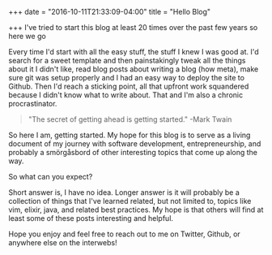 +++
date = "2016-10-11T21:33:09-04:00"
title = "Hello Blog"

+++
I've tried to start this blog at least 20 times over the past few years so here we go

<!--more-->

Every time I'd start with all the easy stuff, the stuff I knew I was good at. I'd search for a sweet template and then painstakingly tweak all the things about it I didn't like, read blog posts about writing a blog (how meta), make sure git was setup properly and I had an easy way to deploy the site to Github. Then I'd reach a sticking point, all that upfront work squandered because I didn't know what to write about. That and I'm also a chronic procrastinator.


> "The secret of getting ahead is getting started." -Mark Twain

So here I am, getting started. My hope for this blog is to serve as a living document of my journey with software development, entrepreneurship, and probably a smörgåsbord of other interesting topics that come up along the way.

So what can you expect?

Short answer is, I have no idea. Longer answer is it will probably be a collection of things that I've learned related, but not limited to, topics like vim, elixir, java, and related best practices. My hope is that others will find at least some of these posts interesting and helpful.

Hope you enjoy and feel free to reach out to me on Twitter, Github, or anywhere else on the interwebs!
